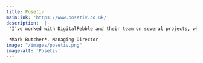 ```yaml
---
title: Posetiv
mainLink: 'https://www.posetiv.co.uk/'
description:  |-
 "I’ve worked with DigitalPebble and their team on several projects, what sets them apart is their ability to pair deep technical understanding with a genuine commitment to doing the right thing in sustainable tech. Rather than just repeating aged narratives, they’re helping set the direction"
 
 *Mark Butcher*, Managing Director
image: "/images/posetiv.png"
image-alt: 'Posetiv'
---
```


